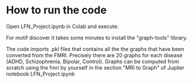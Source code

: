 # How to run the code
Open LFN_Project.ipynb in Colab and execute. 

For motif discover it takes some minutes to install the "graph-tools" library.

The code imports .pkl files that contains all the the graphs that have been converted from the FMRI. 
Precisely there are 20 graphs for each disease (ADHD, Schizophrenia, Bipolar, Control).
Graphs can be computed from scratch using the fmri by yourself in the section "MRI to Graph" of Jupiter notebook LFN_Project.ipynb
